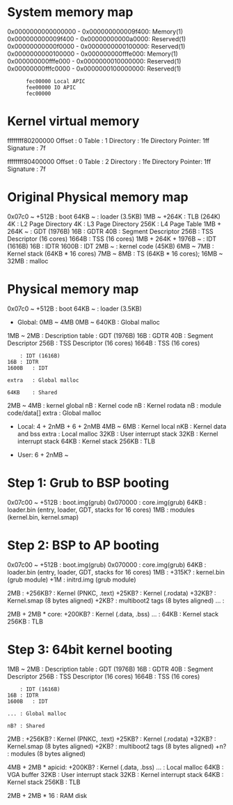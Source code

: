 # System memory map
0x0000000000000000 - 0x000000000009f400: Memory(1)
0x000000000009f400 - 0x00000000000a0000: Reserved(1)
0x00000000000f0000 - 0x0000000000100000: Reserved(1)
0x0000000000100000 - 0x000000000fffe000: Memory(1)
0x000000000fffe000 - 0x0000000010000000: Reserved(1)
0x00000000fffc0000 - 0x0000000100000000: Reserved(1)

          fec00000 Local APIC
          fee00000 IO APIC
          fec00000

# Kernel virtual memory
ffffffff80200000
Offset           : 0
Table            : 1
Directory        : 1fe
Directory Pointer: 1ff
Signature        : 7f

ffffffff80400000
Offset           : 0
Table            : 2
Directory        : 1fe
Directory Pointer: 1ff
Signature        : 7f

# Original Physical memory map
0x07c0 ~ +512B	: boot
64KB ~		: loader (3.5KB)
1MB ~ +264K	: TLB (264K)
	4K	: L2 Page Directory
	4K	: L3 Page Directory
	256K	: L4 Page Table
1MB + 264K ~ 	: GDT (1976B)
	16B	: GDTR
	40B	: Segment Descriptor
	256B	: TSS Descriptor (16 cores)
	1664B	: TSS (16 cores)
1MB + 264K + 1976B ~ : IDT (1616B)
	16B	: IDTR
	1600B	: IDT
2MB ~		: kernel code (45KB)
6MB ~ 7MB	: Kernel stack (64KB * 16 cores)
7MB ~ 8MB	: TS (64KB * 16 cores);
16MB ~ 32MB	: malloc

# Physical memory map
0x07c0 ~ +512B	: boot
64KB ~		: loader (3.5KB)

- Global: 0MB ~ 4MB
0MB ~ 640KB	: Global malloc

1MB ~ 2MB	: Description table
 		: GDT (1976B)
	16B	: GDTR
	40B	: Segment Descriptor
	256B	: TSS Descriptor (16 cores)
	1664B	: TSS (16 cores)
	
		: IDT (1616B)
	16B	: IDTR
	1600B	: IDT
	
	extra	: Global malloc
	
	64KB	: Shared

2MB ~ 4MB	: kernel global
	nB	: Kernel code
	nB	: Kernel rodata
	nB	: module code/data[]
	extra	: Global malloc

- Local: 4 + 2nMB + 6 + 2nMB
4MB ~ 6MB	: Kernel local
	nKB	: Kernel data and bss
	extra	: Local malloc
	32KB	: User interrupt stack
	32KB	: Kernel interrupt stack
	64KB	: Kernel stack
	256KB	: TLB

- User: 6 + 2nMB ~

# Step 1: Grub to BSP booting
0x07c00 ~ +512B	: boot.img(grub)
0x070000 	: core.img(grub)
64KB		: loader.bin (entry, loader, GDT, stacks for 16 cores)
1MB		: modules (kernel.bin, kernel.smap)

# Step 2: BSP to AP booting
0x07c00 ~ +512B	: boot.img(grub)
0x070000 	: core.img(grub)
64KB		: loader.bin (entry, loader, GDT, stacks for 16 cores)
1MB		:
	+315K?	: kernel.bin (grub module)
	+1M	: initrd.img (grub module)

2MB		: 
	+256KB?	: Kernel (PNKC, .text)
	+25KB?	: Kernel (.rodata)
	+32KB?	: Kernel.smap (8 bytes aligned)
	+2KB?	: multiboot2 tags (8 bytes aligned)
	...	:

2MB + 2MB * core:
	+200KB?	: Kernel (.data, .bss)
	...	: 
	64KB	: Kernel stack
	256KB	: TLB

# Step 3: 64bit kernel booting
1MB ~ 2MB	: Description table
 		: GDT (1976B)
	16B	: GDTR
	40B	: Segment Descriptor
	256B	: TSS Descriptor (16 cores)
	1664B	: TSS (16 cores)
	
		: IDT (1616B)
	16B	: IDTR
	1600B	: IDT
	
	...	: Global malloc
	
	nB?	: Shared

2MB		: 
	+256KB?	: Kernel (PNKC, .text)
	+25KB?	: Kernel (.rodata)
	+32KB?	: Kernel.smap (8 bytes aligned)
	+2KB?	: multiboot2 tags (8 bytes aligned)
	+n?	: modules (8 bytes aligned)

4MB + 2MB * apicid:
	+200KB?	: Kernel (.data, .bss)
	...	: Local malloc
	64KB	: VGA buffer
	32KB	: User interrupt stack
	32KB	: Kernel interrupt stack
	64KB	: Kernel stack
	256KB	: TLB

2MB + 2MB * 16	: RAM disk

